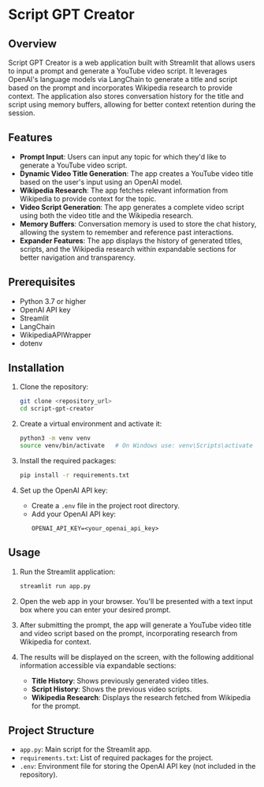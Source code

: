 # Script GPT Creator

## Overview

Script GPT Creator is a web application built with Streamlit that allows users to input a prompt and generate a YouTube video script. It leverages OpenAI's language models via LangChain to generate a title and script based on the prompt and incorporates Wikipedia research to provide context. The application also stores conversation history for the title and script using memory buffers, allowing for better context retention during the session.

## Features
- **Prompt Input**: Users can input any topic for which they'd like to generate a YouTube video script.
- **Dynamic Video Title Generation**: The app creates a YouTube video title based on the user's input using an OpenAI model.
- **Wikipedia Research**: The app fetches relevant information from Wikipedia to provide context for the topic.
- **Video Script Generation**: The app generates a complete video script using both the video title and the Wikipedia research.
- **Memory Buffers**: Conversation memory is used to store the chat history, allowing the system to remember and reference past interactions.
- **Expander Features**: The app displays the history of generated titles, scripts, and the Wikipedia research within expandable sections for better navigation and transparency.

## Prerequisites

- Python 3.7 or higher
- OpenAI API key
- Streamlit
- LangChain
- WikipediaAPIWrapper
- dotenv

## Installation

1. Clone the repository:
   ```bash
   git clone <repository_url>
   cd script-gpt-creator
   ```

2. Create a virtual environment and activate it:
   ```bash
   python3 -m venv venv
   source venv/bin/activate   # On Windows use: venv\Scripts\activate
   ```

3. Install the required packages:
   ```bash
   pip install -r requirements.txt
   ```

4. Set up the OpenAI API key:
   - Create a `.env` file in the project root directory.
   - Add your OpenAI API key:
     ```
     OPENAI_API_KEY=<your_openai_api_key>
     ```

## Usage

1. Run the Streamlit application:
   ```bash
   streamlit run app.py
   ```

2. Open the web app in your browser. You'll be presented with a text input box where you can enter your desired prompt.

3. After submitting the prompt, the app will generate a YouTube video title and video script based on the prompt, incorporating research from Wikipedia for context.

4. The results will be displayed on the screen, with the following additional information accessible via expandable sections:
   - **Title History**: Shows previously generated video titles.
   - **Script History**: Shows the previous video scripts.
   - **Wikipedia Research**: Displays the research fetched from Wikipedia for the prompt.

## Project Structure

- `app.py`: Main script for the Streamlit app.
- `requirements.txt`: List of required packages for the project.
- `.env`: Environment file for storing the OpenAI API key (not included in the repository).

#

